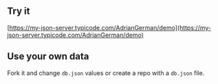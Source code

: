 ## Try it

[https://my-json-server.typicode.com/AdrianGerman/demo](https://my-json-server.typicode.com/AdrianGerman/demo)

## Use your own data

Fork it and change `db.json` values or create a repo with a `db.json` file.
